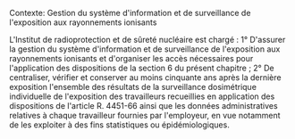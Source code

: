 Contexte: Gestion du système d'information et de surveillance de l'exposition aux rayonnements ionisants

L'Institut de radioprotection et de sûreté nucléaire est chargé : 1° D'assurer la gestion du système d'information et de surveillance de l'exposition aux rayonnements ionisants et d'organiser les accès nécessaires pour l'application des dispositions de la section 6 du présent chapitre ; 2° De centraliser, vérifier et conserver au moins cinquante ans après la dernière exposition l'ensemble des résultats de la surveillance dosimétrique individuelle de l'exposition des travailleurs recueillies en application des dispositions de l'article R. 4451-66 ainsi que les données administratives relatives à chaque travailleur fournies par l'employeur, en vue notamment de les exploiter à des fins statistiques ou épidémiologiques.
